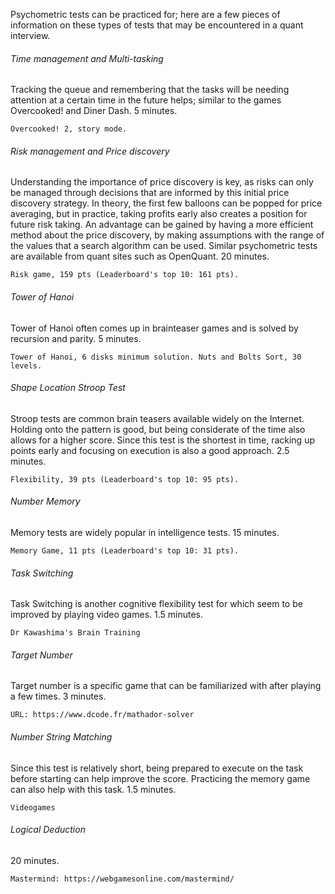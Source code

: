 Psychometric tests can be practiced for; here are a few pieces of information on these types of tests that may be encountered in a quant interview.

<h6>Time management and Multi-tasking</h6>

Tracking the queue and remembering that the tasks will be needing attention at a certain time in the future helps; similar to the games Overcooked! and Diner Dash. 5 minutes.

```
Overcooked! 2, story mode.
```

<h6>Risk management and Price discovery</h6>

Understanding the importance of price discovery is key, as risks can only be managed through decisions that are informed by this initial price discovery strategy. In theory, the first few balloons can be popped for price averaging, but in practice, taking profits early also creates a position for future risk taking. An advantage can be gained by having a more efficient method about the price discovery, by making assumptions with the range of the values that a search algorithm can be used. Similar psychometric tests are available from quant sites such as OpenQuant. 20 minutes.

```
Risk game, 159 pts (Leaderboard's top 10: 161 pts). 
```

<h6>Tower of Hanoi</h6>

Tower of Hanoi often comes up in brainteaser games and is solved by recursion and parity. 5 minutes.

```
Tower of Hanoi, 6 disks minimum solution. Nuts and Bolts Sort, 30 levels.
```

<h6>Shape Location Stroop Test</h6>

Stroop tests are common brain teasers available widely on the Internet. Holding onto the pattern is good, but being considerate of the time also allows for a higher score. Since this test is the shortest in time, racking up points early and focusing on execution is also a good approach. 2.5 minutes.

```
Flexibility, 39 pts (Leaderboard's top 10: 95 pts).
```

<h6>Number Memory</h6>

Memory tests are widely popular in intelligence tests. 15 minutes.

```
Memory Game, 11 pts (Leaderboard's top 10: 31 pts).
```

<h6>Task Switching</h6>

Task Switching is another cognitive flexibility test for which seem to be improved by playing video games. 1.5 minutes.

```
Dr Kawashima's Brain Training
```

<h6>Target Number</h6>

Target number is a specific game that can be familiarized with after playing a few times. 3 minutes.

```
URL: https://www.dcode.fr/mathador-solver
```

<h6>Number String Matching</h6>

Since this test is relatively short, being prepared to execute on the task before starting can help improve the score. Practicing the memory game can also help with this task. 1.5 minutes.

```
Videogames
```

<h6>Logical Deduction</h6>

20 minutes.

```
Mastermind: https://webgamesonline.com/mastermind/
```
